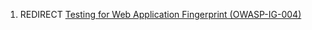 1.  REDIRECT [Testing for Web Application Fingerprint
    (OWASP-IG-004)](Testing_for_Web_Application_Fingerprint_\(OWASP-IG-004\) "wikilink")